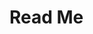 # Read Me
<!-- 

Porject Name:

Task Manager

short description:

A program for a small business that can help it to manage tasks assigned to each member of the team.

Table of contents:

- task_manager.py
- task_overview.txt
- tasks.txt
- user.txt
- user_overview.txt

Installation:

simply download and run the folder in your code editor of choice. Make sure the files are all in the same folder before running the python code.

Usage:

This code relies on user input so you as the user will have to answer the questions asked by the program.

Credits:

https://github.com/ZeakMeadows

-->